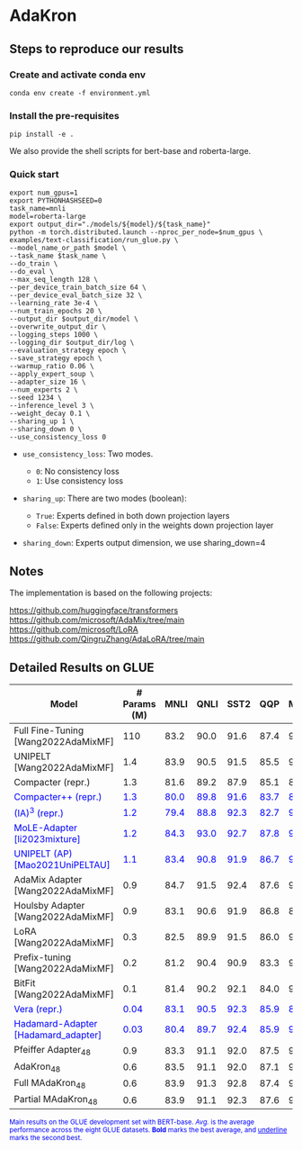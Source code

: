 # AdaKron

## Steps to reproduce our results
### Create and activate conda env
```console
conda env create -f environment.yml
```
### Install the pre-requisites
```console
pip install -e .
```

We also provide the shell scripts for bert-base and roberta-large.

### Quick start
```console
export num_gpus=1
export PYTHONHASHSEED=0
task_name=mnli
model=roberta-large
export output_dir="./models/${model}/${task_name}"
python -m torch.distributed.launch --nproc_per_node=$num_gpus \
examples/text-classification/run_glue.py \
--model_name_or_path $model \
--task_name $task_name \
--do_train \
--do_eval \
--max_seq_length 128 \
--per_device_train_batch_size 64 \
--per_device_eval_batch_size 32 \
--learning_rate 3e-4 \
--num_train_epochs 20 \
--output_dir $output_dir/model \
--overwrite_output_dir \
--logging_steps 1000 \
--logging_dir $output_dir/log \
--evaluation_strategy epoch \
--save_strategy epoch \
--warmup_ratio 0.06 \
--apply_expert_soup \
--adapter_size 16 \
--num_experts 2 \
--seed 1234 \
--inference_level 3 \
--weight_decay 0.1 \
--sharing_up 1 \
--sharing_down 0 \
--use_consistency_loss 0

```
* `use_consistency_loss`: Two modes. 
  * `0`: No consistency loss
  * `1`: Use consistency loss


* `sharing_up`: There are two modes (boolean):
  * `True`: Experts defined in both down projection layers
  * `False`: Experts defined only in the weights down projection layer
 

* `sharing_down`: Experts output dimension, we use sharing_down=4

## Notes
The implementation is based on the following projects:  <br>

https://github.com/huggingface/transformers  <br>
https://github.com/microsoft/AdaMix/tree/main <br>
https://github.com/microsoft/LoRA <br>
https://github.com/QingruZhang/AdaLoRA/tree/main

## Detailed Results on GLUE 

| **Model** | **# Params (M)** | **MNLI** | **QNLI** | **SST2** | **QQP** | **MRPC** | **CoLa** | **RTE** | **STS-B** | **Avg.** |
|-----------|-----------------|----------|----------|----------|---------|----------|----------|----------|-----------|----------|
| Full Fine-Tuning [Wang2022AdaMixMF] | 110 | 83.2 | 90.0 | 91.6 | 87.4 | 90.9 | 62.1 | 66.4 | 89.8 | 82.7 |
| UNIPELT [Wang2022AdaMixMF] | 1.4 | 83.9 | 90.5 | 91.5 | 85.5 | 90.2 | 58.6 | 73.7 | 88.9 | 83.5 |
| Compacter (repr.) | 1.3 | 81.6 | 89.2 | 87.9 | 85.1 | 88.7 | 58.7 | 59.8 | 86.3 | 79.7 |
| <span style="color:blue">Compacter++ (repr.)</span> | <span style="color:blue">1.3</span> | <span style="color:blue">80.0</span> | <span style="color:blue">89.8</span> | <span style="color:blue">91.6</span> | <span style="color:blue">83.7</span> | <span style="color:blue">89.5</span> | <span style="color:blue">57.8</span> | <span style="color:blue">60.5</span> | <span style="color:blue">86.2</span> | <span style="color:blue">79.9</span> |
| <span style="color:blue">(IA)<sup>3</sup> (repr.)</span> | <span style="color:blue">1.2</span> | <span style="color:blue">79.4</span> | <span style="color:blue">88.8</span> | <span style="color:blue">92.3</span> | <span style="color:blue">82.7</span> | <span style="color:blue">90.1</span> | <span style="color:blue">59.9</span> | <span style="color:blue">65.4</span> | <span style="color:blue">86.8</span> | <span style="color:blue">80.7</span> |
| <span style="color:blue">MoLE-Adapter [li2023mixture]</span> | <span style="color:blue">1.2</span> | <span style="color:blue">84.3</span> | <span style="color:blue">93.0</span> | <span style="color:blue">92.7</span> | <span style="color:blue">87.8</span> | <span style="color:blue">90.4</span> | <span style="color:blue">61.5</span> | <span style="color:blue">70.4</span> | <span style="color:blue">88.7</span> | <span style="color:blue">83.6</span> |
| <span style="color:blue">UNIPELT (AP) [Mao2021UniPELTAU]</span> | <span style="color:blue">1.1</span> | <span style="color:blue">83.4</span> | <span style="color:blue">90.8</span> | <span style="color:blue">91.9</span> | <span style="color:blue">86.7</span> | <span style="color:blue">90.3</span> | <span style="color:blue">61.2</span> | <span style="color:blue">71.8</span> | <span style="color:blue">88.9</span> | <span style="color:blue">83.1</span> |
| AdaMix Adapter [Wang2022AdaMixMF] | 0.9 | 84.7 | 91.5 | 92.4 | 87.6 | 92.4 | 62.9 | 74.7 | 89.9 | **84.5** |
| Houlsby Adapter [Wang2022AdaMixMF] | 0.9 | 83.1 | 90.6 | 91.9 | 86.8 | 89.9 | 61.5 | 71.8 | 88.6 | 83.0 |
| LoRA [Wang2022AdaMixMF] | 0.3 | 82.5 | 89.9 | 91.5 | 86.0 | 90.0 | 60.5 | 71.5 | 85.7 | 82.2 |
| Prefix-tuning [Wang2022AdaMixMF] | 0.2 | 81.2 | 90.4 | 90.9 | 83.3 | 91.3 | 55.4 | 76.9 | 87.2 | 82.1 |
| BitFit [Wang2022AdaMixMF] | 0.1 | 81.4 | 90.2 | 92.1 | 84.0 | 90.4 | 58.8 | 72.3 | 89.2 | 82.3 |
| <span style="color:blue">Vera (repr.)</span> | <span style="color:blue">0.04</span> | <span style="color:blue">83.1</span> | <span style="color:blue">90.5</span> | <span style="color:blue">92.3</span> | <span style="color:blue">85.9</span> | <span style="color:blue">89.9</span> | <span style="color:blue">59.0</span> | <span style="color:blue">61.0</span> | <span style="color:blue">86.8</span> | <span style="color:blue">81.1</span> |
| <span style="color:blue">Hadamard-Adapter [Hadamard_adapter]</span> | <span style="color:blue">0.03</span> | <span style="color:blue">80.4</span> | <span style="color:blue">89.7</span> | <span style="color:blue">92.4</span> | <span style="color:blue">85.9</span> | <span style="color:blue">90.2</span> | <span style="color:blue">58.4</span> | <span style="color:blue">71.9</span> | <span style="color:blue">88.5</span> | <span style="color:blue">82.2</span> |
| Pfeiffer Adapter<sub>48</sub> | 0.9 | 83.3 | 91.1 | 92.0 | 87.5 | 90.7 | 60.3 | 67.6 | 89.6 | 82.7 |
| AdaKron<sub>48</sub> | 0.6 | 83.5 | 91.1 | 92.0 | 87.1 | 90.8 | 61.1 | 73.8 | 89.4 | 83.6 |
| Full MAdaKron<sub>48</sub> | 0.6 | 83.9 | 91.3 | 92.8 | 87.4 | 91.5 | 62.3 | 76.0 | 89.2 | <u>84.3</u> |
| Partial MAdaKron<sub>48</sub> | 0.6 | 83.9 | 91.1 | 92.3 | 87.6 | 91.1 | 61.8 | 74.2 | 89.4 | 83.9 |

<sub><span style="color:blue">Main results on the GLUE development set with BERT-base. *Avg.* is the average performance across the eight GLUE datasets. **Bold** marks the best average, and <u>underline</u> marks the second best.</span></sub>

